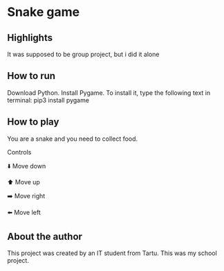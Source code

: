 # Snake game

## Highlights
It was supposed to be group project, but i did it alone

## How to run

Download Python.
Install Pygame. To install it, type the following text in terminal: pip3 install pygame

## How to play

You are a snake and you need to collect food.

Controls

⬇️ Move down

⬆️ Move up

➡️ Move right

⬅️ Move left

## About the author

This project was created by an IT student from Tartu. This was my school project.

